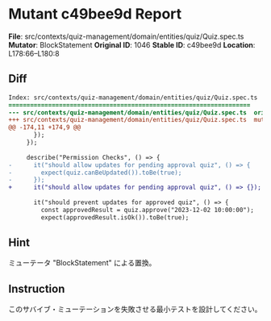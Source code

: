# Mutant c49bee9d Report

**File**: src/contexts/quiz-management/domain/entities/quiz/Quiz.spec.ts
**Mutator**: BlockStatement
**Original ID**: 1046
**Stable ID**: c49bee9d
**Location**: L178:66–L180:8

## Diff

```diff
Index: src/contexts/quiz-management/domain/entities/quiz/Quiz.spec.ts
===================================================================
--- src/contexts/quiz-management/domain/entities/quiz/Quiz.spec.ts	original
+++ src/contexts/quiz-management/domain/entities/quiz/Quiz.spec.ts	mutated #1046
@@ -174,11 +174,9 @@
       });
     });
 
     describe("Permission Checks", () => {
-      it("should allow updates for pending approval quiz", () => {
-        expect(quiz.canBeUpdated()).toBe(true);
-      });
+      it("should allow updates for pending approval quiz", () => {});
 
       it("should prevent updates for approved quiz", () => {
         const approvedResult = quiz.approve("2023-12-02 10:00:00");
         expect(approvedResult.isOk()).toBe(true);
```

## Hint

ミューテータ "BlockStatement" による置換。

## Instruction

このサバイブ・ミューテーションを失敗させる最小テストを設計してください。

